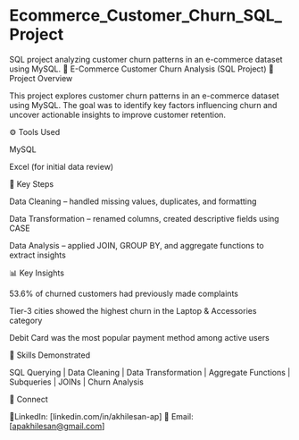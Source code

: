 # Ecommerce_Customer_Churn_SQL_Project
SQL project analyzing customer churn patterns in an e-commerce dataset using MySQL.
🛒 E-Commerce Customer Churn Analysis (SQL Project)
📄 Project Overview

This project explores customer churn patterns in an e-commerce dataset using MySQL.
The goal was to identify key factors influencing churn and uncover actionable insights to improve customer retention.

⚙️ Tools Used

MySQL

Excel (for initial data review)

🧩 Key Steps

Data Cleaning – handled missing values, duplicates, and formatting

Data Transformation – renamed columns, created descriptive fields using CASE

Data Analysis – applied JOIN, GROUP BY, and aggregate functions to extract insights

📊 Key Insights

53.6% of churned customers had previously made complaints

Tier-3 cities showed the highest churn in the Laptop & Accessories category

Debit Card was the most popular payment method among active users

🧠 Skills Demonstrated

SQL Querying | Data Cleaning | Data Transformation | Aggregate Functions | Subqueries | JOINs | Churn Analysis

🔗 Connect

📍LinkedIn: [linkedin.com/in/akhilesan-ap]
📧 Email: [apakhilesan@gmail.com]
